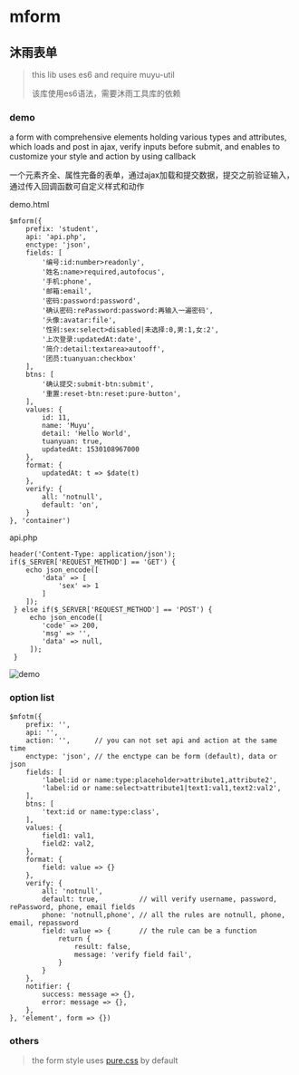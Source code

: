 mform
=======
沐雨表单
-------

> this lib uses es6 and require muyu-util
>  
> 该库使用es6语法，需要沐雨工具库的依赖

### demo
a form with comprehensive elements holding various types and attributes, which loads and post in ajax, verify inputs before submit, and enables to  customize your style and action by using callback

一个元素齐全、属性完备的表单，通过ajax加载和提交数据，提交之前验证输入，通过传入回调函数可自定义样式和动作

demo.html

    $mform({
        prefix: 'student',
        api: 'api.php',
        enctype: 'json',
        fields: [
            '编号:id:number>readonly',
            '姓名:name>required,autofocus',
            '手机:phone',
            '邮箱:email',
            '密码:password:password',
            '确认密码:rePassword:password:再输入一遍密码',
            '头像:avatar:file',
            '性别:sex:select>disabled|未选择:0,男:1,女:2',
            '上次登录:updatedAt:date',
            '简介:detail:textarea>autooff',
            '团员:tuanyuan:checkbox'
        ],
        btns: [
            '确认提交:submit-btn:submit',
            '重置:reset-btn:reset:pure-button',
        ],
        values: {
            id: 11,
            name: 'Muyu',
            detail: 'Hello World',
            tuanyuan: true,
            updatedAt: 1530108967000
        },
        format: {
            updatedAt: t => $date(t)
        },
        verify: {
            all: 'notnull',
            default: 'on',
        }
    }, 'container')

api.php

	header('Content-Type: application/json');
	if($_SERVER['REQUEST_METHOD'] == 'GET') {    
	    echo json_encode([
	        'data' => [
	            'sex' => 1
	        ]
	    ]);
	 } else if($_SERVER['REQUEST_METHOD'] == 'POST') {
	     echo json_encode([
	        'code' => 200,
	        'msg' => '',
	        'data' => null, 
	     ]);
	 }

![demo](https://cdn.moodrain.cn/github/mform-1.png)

### option list

    $mfotm({
        prefix: '',
        api: '',
        action: '',      // you can not set api and action at the same time
        enctype: 'json', // the enctype can be form (default), data or json
        fields: [
            'label:id or name:type:placeholder>attribute1,attribute2',
            'label:id or name:select>attribute1|text1:val1,text2:val2',
        ],
        btns: [
            'text:id or name:type:class',
        ],
        values: {
            field1: val1,
            field2: val2,
        },
        format: {
            field: value => {}
        },
        verify: {
            all: 'notnull',
            default: true,          // will verify username, password, rePassword, phone, email fields
            phone: 'notnull,phone', // all the rules are notnull, phone, email, repassword
            field: value => {       // the rule can be a function
                return {
                    result: false,
                    message: 'verify field fail',
                }
            }
        },
        notifier: {
            success: message => {},
            error: message => {},
        },
    }, 'element', form => {})


### others
> the form style uses [pure.css](https://github.com/pure-css/pure) by default 
